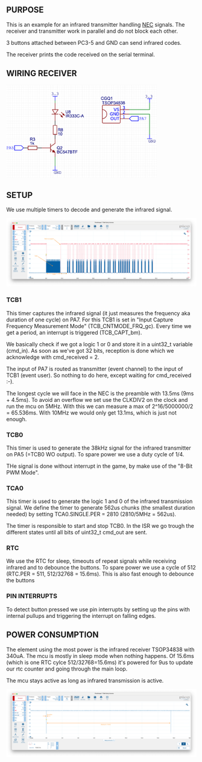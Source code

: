 ## PURPOSE
This is an example for an infrared transmitter handling [NEC](https://www.sbprojects.net/knowledge/ir/nec.php) signals. The receiver and transmitter work in parallel and do not block each other.

3 buttons attached between PC3-5 and GND can send infrared codes.

The receiver prints the code received on the serial terminal.

## WIRING RECEIVER

<img src="schematic.png" width="400" />

## SETUP
We use multiple timers to decode and generate the infrared signal.

<img src="transmission-reception.png" width="800" />

### TCB1
This timer captures the infrared signal (it just measures the frequency aka duration of one cycle) on PA7. For this TCB1 is set in "Input Capture Frequency Measurement Mode" (TCB_CNTMODE_FRQ_gc). Every time we get a period, an interrupt is triggered (TCB_CAPT_bm).

We basically check if we got a logic 1 or 0 and store it in a uint32_t variable (cmd_in). As soon as we've got 32 bits, reception is done which we acknowledge with cmd_received = 2.

The input of PA7 is routed as transmitter (event channel) to the input of TCB1 (event user). So nothing to do here, except waiting for cmd_received :-).

The longest cycle we will face in the NEC is the preamble with 13.5ms (9ms + 4.5ms). To avoid an overflow we set use the CLKDIV2 on the clock and run the mcu on 5MHz. With this we can measure a max of 2^16/5000000/2 = 65.536ms. With 10MHz we would only get 13.1ms, which is just not enough.

### TCB0
This timer is used to generate the 38kHz signal for the infrared transmitter on PA5 (=TCB0 WO output). To spare power we use a duty cycle of 1/4.

THe signal is done without interrupt in the game, by make use of the "8-Bit PWM Mode".


### TCA0
This timer is used to generate the logic 1 and 0 of the infrared transmission signal. We define the timer to generate 562us chunks (the smallest duration needed) by setting TCA0.SINGLE.PER = 2810 (2810/5MHz = 562us).

The timer is responsible to start and stop TCB0. In the ISR we go trough the different states until all bits of uint32_t cmd_out are sent.

### RTC
We use the RTC for sleep, timeouts of repeat signals while receiving infrared and to debounce the buttons. To spare power we use a cycle of 512 (RTC.PER = 511, 512/32768 = 15.6ms). This is also fast enough to debounce the buttons

### PIN INTERRUPTS
To detect button pressed we use pin interrupts by setting up the pins with internal pullups and triggering the interrupt on falling edges.


## POWER CONSUMPTION
The element using the most power is the infrared receiver TSOP34838 with 340uA. The mcu is mostly in sleep mode when nothing happens. Of 15.6ms (which is one RTC cylce 512/32768=15.6ms) it's powered for 9us to update our rtc counter and going through the main loop.

The mcu stays active as long as infrared transmission is active.

<img src="sleepvsactive.png" width="800" />
